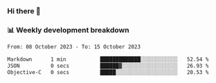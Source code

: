 ### Hi there 👋

### 📊 Weekly development breakdown
<!--START_SECTION:waka-->

```txt
From: 08 October 2023 - To: 15 October 2023

Markdown      1 min           █████████████░░░░░░░░░░░░   52.54 %
JSON          0 secs          ██████▓░░░░░░░░░░░░░░░░░░   26.93 %
Objective-C   0 secs          █████░░░░░░░░░░░░░░░░░░░░   20.53 %
```

<!--END_SECTION:waka-->
